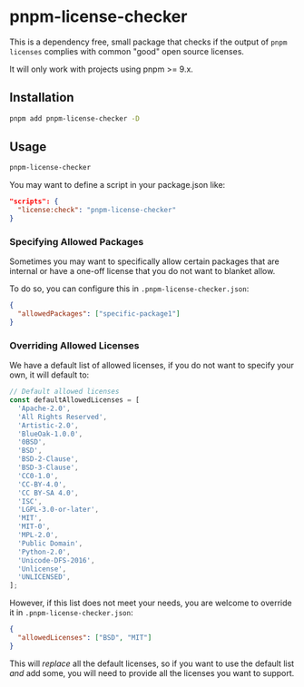 # pnpm-license-checker

This is a dependency free, small package that checks if the output of `pnpm licenses` complies with common "good" open source licenses.

It will only work with projects using pnpm >= 9.x.

## Installation

```bash
pnpm add pnpm-license-checker -D
```

## Usage

```bash
pnpm-license-checker
```

You may want to define a script in your package.json like:

```json
"scripts": {
  "license:check": "pnpm-license-checker"
}
```

### Specifying Allowed Packages

Sometimes you may want to specifically allow certain packages that are internal or have a one-off license that you do not want to blanket allow.

To do so, you can configure this in `.pnpm-license-checker.json`:

```json
{
  "allowedPackages": ["specific-package1"]
}
```

### Overriding Allowed Licenses

We have a default list of allowed licenses, if you do not want to specify your own, it will default to:

```js
// Default allowed licenses
const defaultAllowedLicenses = [
  'Apache-2.0',
  'All Rights Reserved',
  'Artistic-2.0',
  'BlueOak-1.0.0',
  '0BSD',
  'BSD',
  'BSD-2-Clause',
  'BSD-3-Clause',
  'CC0-1.0',
  'CC-BY-4.0',
  'CC BY-SA 4.0',
  'ISC',
  'LGPL-3.0-or-later',
  'MIT',
  'MIT-0',
  'MPL-2.0',
  'Public Domain',
  'Python-2.0',
  'Unicode-DFS-2016',
  'Unlicense',
  'UNLICENSED',
];
```

However, if this list does not meet your needs, you are welcome to override it in `.pnpm-license-checker.json`:

```json
{
  "allowedLicenses": ["BSD", "MIT"]
}
```

This will _replace_ all the default licenses, so if you want to use the default list _and_ add some, you will need to provide all the licenses you want to support.
